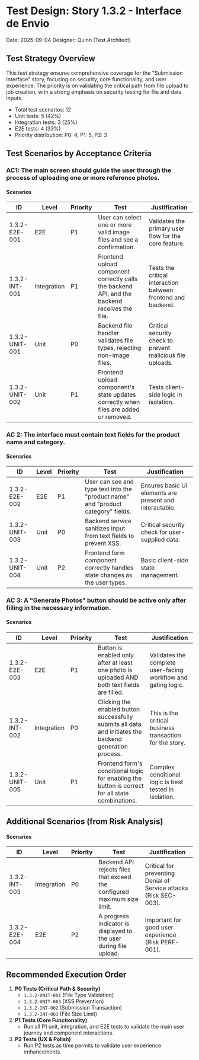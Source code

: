 # Test Design: Story 1.3.2 - Interface de Envio

Date: 2025-09-04
Designer: Quinn (Test Architect)

## Test Strategy Overview

This test strategy ensures comprehensive coverage for the "Submission Interface" story, focusing on security, core functionality, and user experience. The priority is on validating the critical path from file upload to job creation, with a strong emphasis on security testing for file and data inputs.

- Total test scenarios: 12
- Unit tests: 5 (42%)
- Integration tests: 3 (25%)
- E2E tests: 4 (33%)
- Priority distribution: P0: 4, P1: 5, P2: 3

## Test Scenarios by Acceptance Criteria

### AC1: The main screen should guide the user through the process of uploading one or more reference photos.

#### Scenarios

| ID | Level | Priority | Test | Justification |
| --- | --- | --- | --- | --- |
| 1.3.2-E2E-001 | E2E | P1 | User can select one or more valid image files and see a confirmation. | Validates the primary user flow for the core feature. |
| 1.3.2-INT-001 | Integration | P1 | Frontend upload component correctly calls the backend API, and the backend receives the file. | Tests the critical interaction between frontend and backend. |
| 1.3.2-UNIT-001 | Unit | P0 | Backend file handler validates file types, rejecting non-image files. | Critical security check to prevent malicious file uploads. |
| 1.3.2-UNIT-002 | Unit | P1 | Frontend upload component's state updates correctly when files are added or removed. | Tests client-side logic in isolation. |

### AC 2: The interface must contain text fields for the product name and category.

#### Scenarios

| ID | Level | Priority | Test | Justification |
| --- | --- | --- | --- | --- |
| 1.3.2-E2E-002 | E2E | P1 | User can see and type text into the "product name" and "product category" fields. | Ensures basic UI elements are present and interactable. |
| 1.3.2-UNIT-003 | Unit | P0 | Backend service sanitizes input from text fields to prevent XSS. | Critical security check for user-supplied data. |
| 1.3.2-UNIT-004 | Unit | P2 | Frontend form component correctly handles state changes as the user types. | Basic client-side state management. |

### AC 3: A "Generate Photos" button should be active only after filling in the necessary information.

#### Scenarios

| ID | Level | Priority | Test | Justification |
| --- | --- | --- | --- | --- |
| 1.3.2-E2E-003 | E2E | P1 | Button is enabled only after at least one photo is uploaded AND both text fields are filled. | Validates the complete user-facing workflow and gating logic. |
| 1.3.2-INT-002 | Integration | P0 | Clicking the enabled button successfully submits all data and initiates the backend generation process. | This is the critical business transaction for the story. |
| 1.3.2-UNIT-005 | Unit | P1 | Frontend form's conditional logic for enabling the button is correct for all state combinations. | Complex conditional logic is best tested in isolation. |

## Additional Scenarios (from Risk Analysis)

#### Scenarios

| ID | Level | Priority | Test | Justification |
| --- | --- | --- | --- | --- |
| 1.3.2-INT-003 | Integration | P0 | Backend API rejects files that exceed the configured maximum size limit. | Critical for preventing Denial of Service attacks (Risk SEC-003). |
| 1.3.2-E2E-004 | E2E | P2 | A progress indicator is displayed to the user during file upload. | Important for good user experience (Risk PERF-001). |

## Recommended Execution Order

1.  **P0 Tests (Critical Path & Security)**
    *   `1.3.2-UNIT-001` (File Type Validation)
    *   `1.3.2-UNIT-003` (XSS Prevention)
    *   `1.3.2-INT-002` (Submission Transaction)
    *   `1.3.2-INT-003` (File Size Limit)
2.  **P1 Tests (Core Functionality)**
    *   Run all P1 unit, integration, and E2E tests to validate the main user journey and component interactions.
3.  **P2 Tests (UX & Polish)**
    *   Run P2 tests as time permits to validate user experience enhancements.

